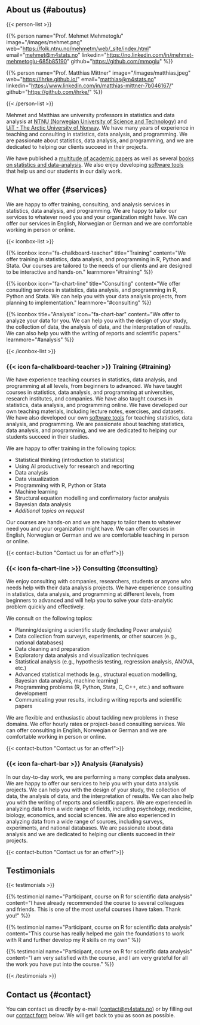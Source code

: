 

## About us {#aboutus}


{{< person-list >}}

{{% person 
    name="Prof. Mehmet Mehmetoglu" 
    image="/images/mehmet.png" 
    web="https://folk.ntnu.no/mehmetm/web/_site/index.html"
    email="mehmet@m4stats.no"
    linkedin="https://no.linkedin.com/in/mehmet-mehmetoglu-685b85190"
    github="https://github.com/mmoglu"
%}}

{{% person 
    name="Prof. Matthias Mittner" 
    image="/images/matthias.jpeg" 
    web="https://ihrke.github.io/"
    email="matthias@m4stats.no"
    linkedin="https://www.linkedin.com/in/matthias-mittner-7b046167/"
    github="https://github.com/ihrke/"
%}}

{{< /person-list >}}

Mehmet and Matthias are university professors in statistics and data analysis at [NTNU (Norwegian University of Science and Technology)](http://ntnu.edu) and [UiT - The Arctic University of Norway](http://en.uit.no). We have many years of experience in teaching and consulting in statistics, data analysis, and programming. We are passionate about statistics, data analysis, and programming, and we are dedicated to helping our clients succeed in their projects.

We have published a [multitude of academic papers](resources.html#papers) as well as several [books on statistics and data-analysis](resources.html#books). We also enjoy developing [software tools](resources.html#software) that help us and our students in our daily work.

## What we offer {#services}

We are happy to offer training, consulting, and analysis services in statistics, data analysis, and programming. We are happy to tailor our services to whatever need you and your organization might have. We can offer our services in English, Norwegian or German and we are comfortable working in person or online.

{{< iconbox-list >}}

{{% iconbox 
    icon="fa-chalkboard-teacher" 
    title="Training" 
    content="We offer training in statistics, data analysis, and programming in R, Python and Stata. Our courses are tailored to the needs of our clients and are designed to be interactive and hands-on." 
    learnmore="#training"
%}}


{{% iconbox 
    icon="fa-chart-line" 
    title="Consulting" 
    content="We offer consulting services in statistics, data analysis, and programming in R, Python and Stata. We can help you with your data analysis projects, from planning to implementation."
    learnmore="#consulting"
%}}

{{% iconbox 
    title="Analysis"
    icon="fa-chart-bar" 
    content="We offer to analyze your data for you. We can help you with the design of your study, the collection of data, the analysis of data, and the interpretation of results. We can also help you with the writing of reports and scientific papers."
    learnmore="#analysis"
%}}

{{< /iconbox-list >}}


### {{< icon fa-chalkboard-teacher >}} Training {#training}

We have experience teaching courses in statistics, data analysis, and programming at all levels, from beginners to advanced. We have taught courses in statistics, data analysis, and programming at universities, research institutes, and companies. We have also taught courses in statistics, data analysis, and programming online. We have developed our own teaching materials, including lecture notes, exercises, and datasets. We have also developed our own [software tools](resources.html#software) for teaching statistics, data analysis, and programming. We are passionate about teaching statistics, data analysis, and programming, and we are dedicated to helping our students succeed in their studies.

We are happy to offer training in the following topics:

- Statistical thinking (introduction to statistics)
- Using AI productively for research and reporting
- Data analysis
- Data visualization
- Programming with R, Python or Stata
- Machine learning
- Structural equation modelling and confirmatory factor analysis
- Bayesian data analysis
- *Additional topics on request*

Our courses are hands-on and we are happy to tailor them to whatever need you and your organization might have. We can offer courses in English, Norwegian or German and we are comfortable teaching in person or online. 

{{< contact-button "Contact us for an offer!">}}
 

### {{< icon fa-chart-line >}} Consulting {#consulting}

We enjoy consulting with companies, researchers, students or anyone who needs help with their data analysis projects. We have experience consulting in statistics, data analysis, and programming at different levels, from beginners to advanced and will help you to solve your data-analytic problem quickly and effectively.  

We consult on the following topics:

- Planning/designing a scientific study (including Power analysis)
- Data collection from surveys, experiments, or other sources (e.g., national databases)
- Data cleaning and preparation
- Exploratory data analysis and visualization techniques
- Statistical analysis (e.g., hypothesis testing, regression analysis, ANOVA, etc.)
- Advanced statistical methods (e.g., structural equation modelling, Bayesian data analysis, machine learning)
- Programming problems (R, Python, Stata, C, C++, etc.) and software development
- Communicating your results, including writing reports and scientific papers

We are flexible and enthusiastic about tackling new problems in these domains. We offer hourly rates or project-based consulting services. We can offer consulting in English, Norwegian or German and we are comfortable working in person or online.

{{< contact-button "Contact us for an offer!">}}


### {{< icon fa-chart-bar >}} Analysis {#analysis}

In our day-to-day work, we are performing a many complex data analyses. We are happy to offer our services to help you with your data analysis projects. We can help you with the design of your study, the collection of data, the analysis of data, and the interpretation of results. We can also help you with the writing of reports and scientific papers. We are experienced in analyzing data from a wide range of fields, including psychology, medicine, biology, economics, and social sciences. We are also experienced in analyzing data from a wide range of sources, including surveys, experiments, and national databases. We are passionate about data analysis and we are dedicated to helping our clients succeed in their projects.


{{< contact-button "Contact us for an offer!">}}


## Testimonials

{{< testimonials >}}

{{% testimonial 
    name="Participant, course on R for scientific data analysis" 
    content="I have already recommended the course to several colleagues and friends. This is one of the most useful courses i have taken. Thank you!" 
%}}

{{% testimonial 
    name="Participant, course on R for scientific data analysis" 
    content="This course has really helped me gain the foundations to work with R and further develop my R skills on my own" 
%}}

{{% testimonial 
    name="Participant, course on R for scientific data analysis" 
    content="I am very satisfied with the course, and I am very grateful for all the work you have put into the course." 
%}}

{{< /testimonials >}}

## Contact us {#contact}

You can contact us directly by e-mail (contact@m4stats.no) or by filling out our [contact form](contact) below. We will get back to you as soon as possible.
